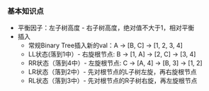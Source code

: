 ### 基本知识点
  - 平衡因子：左子树高度 - 右子树高度，绝对值不大于1，相对平衡
  - 插入
    - 常规Binary Tree插入新的val：A -> [B, C] -> [1, 2, 3, 4]
    - LL状态(落到1中）- 右旋根节点: B -> [1, A] -> [2, C] -> [3, 4]
    - RR状态（落到4中）- 左旋根节点: C -> [A, 4] -> [B, 3] -> [1, 2]
    - LR状态（落到2中）- 先对根节点的L子树左旋，再右旋根节点
    - RL状态（落到3中）- 先对根节点的R子树右旋，再左旋根节点
